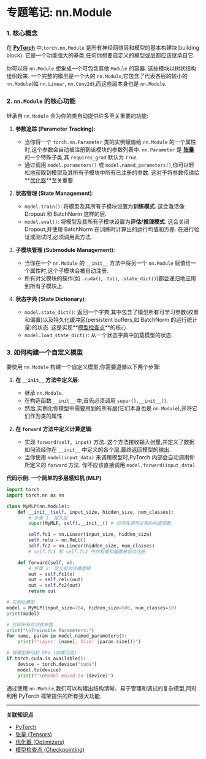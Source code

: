 # 专题笔记: nn.Module

### 1. 核心概念

在 **[PyTorch](./Lecture2-PyTorch.md)** 中,`torch.nn.Module` 是所有神经网络层和模型的基本构建块(building block). 它是一个功能强大的基类,任何你想要自定义的模型或层都应该继承自它. 

你可以将 `nn.Module` 想象成一个可包含其他 `Module` 的容器. 这些模块以树状结构组织起来. 一个完整的模型是一个大的 `nn.Module`,它包含了代表各层的较小的 `nn.Module`(如 `nn.Linear`, `nn.Conv2d`),而这些层本身也是 `nn.Module`. 

### 2. `nn.Module` 的核心功能

继承自 `nn.Module` 会为你的类自动提供许多至关重要的功能: 

1.  **参数追踪 (Parameter Tracking)**: 
    *   当你将一个 `torch.nn.Parameter` 类的实例赋值给 `nn.Module` 的一个属性时,这个参数会自动被注册到该模块的参数列表中. `nn.Parameter` 是 **[张量](./Lecture2-Tensors.md)** 的一个特殊子类,其 `requires_grad` 默认为 `True`. 
    *   通过调用 `model.parameters()` 或 `model.named_parameters()`,你可以轻松地获取到模型及其所有子模块中所有已注册的参数. 这对于将参数传递给**[优化器](./Lecture2-Optimizers.md)**至关重要. 

2.  **状态管理 (State Management)**: 
    *   `model.train()`: 将模型及其所有子模块设置为**训练模式**. 这会激活像 Dropout 和 BatchNorm 这样的层. 
    *   `model.eval()`: 将模型及其所有子模块设置为**评估/推理模式**. 这会关闭 Dropout,并使用 BatchNorm 在训练时计算出的运行均值和方差. 在进行验证或测试时,必须调用此方法. 

3.  **子模块管理 (Submodule Management)**: 
    *   当你在一个 `nn.Module` 的 `__init__` 方法中将另一个 `nn.Module` 赋值给一个属性时,这个子模块会被自动注册. 
    *   所有对父模块的操作(如 `.cuda()`, `.to()`, `.state_dict()`)都会递归地应用到所有子模块上. 

4.  **状态字典 (State Dictionary)**: 
    *   `model.state_dict()`: 返回一个字典,其中包含了模型所有可学习参数(权重和偏置)以及持久化缓冲区(persistent buffers,如 BatchNorm 的运行统计量)的状态. 这是实现**[模型检查点](./Lecture2-Checkpointing.md)**的核心. 
    *   `model.load_state_dict()`: 从一个状态字典中加载模型的状态. 

### 3. 如何构建一个自定义模型

要使用 `nn.Module` 构建一个自定义模型,你需要遵循以下两个步骤: 

1.  **在 `__init__` 方法中定义层**: 
    *   继承 `nn.Module`. 
    *   在构造函数 `__init__` 中,首先必须调用 `super().__init__()`. 
    *   然后,实例化你模型中需要用到的所有层(它们本身也是 `nn.Module`),并将它们作为类的属性. 

2.  **在 `forward` 方法中定义计算逻辑**: 
    *   实现 `forward(self, input)` 方法. 这个方法接收输入张量,并定义了数据如何流经你在 `__init__` 中定义的各个层,最终返回模型的输出. 
    *   当你使用 `model(input_data)` 来调用模型时,PyTorch 内部会自动调用你所定义的 `forward` 方法. 你不应该直接调用 `model.forward(input_data)`. 

**代码示例: 一个简单的多层感知机 (MLP)**
```python
import torch
import torch.nn as nn

class MyMLP(nn.Module):
    def __init__(self, input_size, hidden_size, num_classes):
        # 步骤 1: 定义层
        super(MyMLP, self).__init__() # 必须先调用父类的构造函数

        self.fc1 = nn.Linear(input_size, hidden_size)
        self.relu = nn.ReLU()
        self.fc2 = nn.Linear(hidden_size, num_classes)
        # self.fc1 和 self.fc2 中的权重和偏置被自动注册

    def forward(self, x):
        # 步骤 2: 定义前向传播逻辑
        out = self.fc1(x)
        out = self.relu(out)
        out = self.fc2(out)
        return out

# 实例化模型
model = MyMLP(input_size=784, hidden_size=500, num_classes=10)
print(model)

# 打印所有可训练参数
print("\nTrainable Parameters:")
for name, param in model.named_parameters():
    print(f"Layer: {name}, Size: {param.size()}")

# 将模型移动到 GPU (如果可用)
if torch.cuda.is_available():
    device = torch.device("cuda")
    model.to(device)
    print(f"\nModel moved to {device}")
```

通过使用 `nn.Module`,我们可以构建出结构清晰、易于管理和调试的复杂模型,同时利用 PyTorch 框架提供的所有强大功能. 

---
**关联知识点**
*   [PyTorch](./Lecture2-PyTorch.md)
*   [张量 (Tensors)](./Lecture2-Tensors.md)
*   [优化器 (Optimizers)](./Lecture2-Optimizers.md)
*   [模型检查点 (Checkpointing)](./Lecture2-Checkpointing.md)